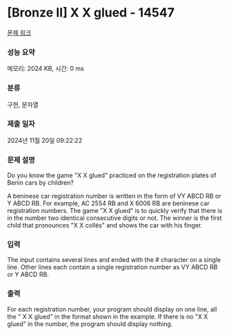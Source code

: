 # [Bronze II] X X glued - 14547 

[문제 링크](https://www.acmicpc.net/problem/14547) 

### 성능 요약

메모리: 2024 KB, 시간: 0 ms

### 분류

구현, 문자열

### 제출 일자

2024년 11월 20일 09:22:22

### 문제 설명

<p>Do you know the game "X X glued" practiced on the registration plates of Benin cars by children?</p>

<p>A beninese car registration number is written in the form of VY ABCD RB or Y ABCD RB. For example, AC 2554 RB and X 6006 RB are beninese car registration numbers. The game "X X glued" is to quickly verify that there is in the number two identical consecutive digits or not. The winner is the first child that pronounces "X X collés" and shows the car with his finger.</p>

### 입력 

 <p>The input contains several lines and ended with the # character on a single line. Other lines each contain a single registration number as VY ABCD RB or Y ABCD RB.</p>

### 출력 

 <p>For each registration number, your program should display on one line, all the " X X glued" in the format shown in the example. If there is no "X X glued" in the number, the program should display nothing.</p>

